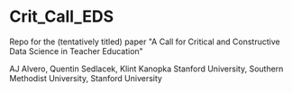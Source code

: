 # Crit_Call_EDS
Repo for the (tentatively titled) paper "A Call for Critical and Constructive Data Science in Teacher Education"

AJ Alvero, Quentin Sedlacek, Klint Kanopka 
Stanford University, Southern Methodist University, Stanford University
